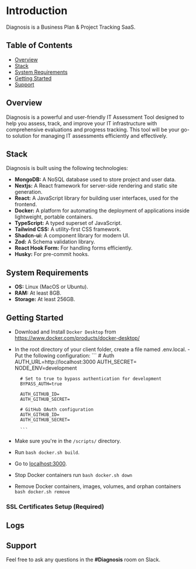 <!-- <p align="center">
  <img src="./client/src/assets/images/logos/compass-logo.svg" alt="Compass Logo" width="600">
</p> -->

# Introduction

Diagnosis is a Business Plan & Project Tracking SaaS.

## Table of Contents

- [Overview](#overview)
- [Stack](#stack)
- [System Requirements](#system-requirements)
- [Getting Started](#getting-started)
- [Support](#support)

## Overview

Diagnosis is a powerful and user-friendly IT Assessment Tool designed to help you assess, track, and improve your IT infrastructure with comprehensive evaluations and progress tracking. This tool will be your go-to solution for managing IT assessments efficiently and effectively.

## Stack

Diagnosis is built using the following technologies:

- **MongoDB:** A NoSQL database used to store project and user data.
- **Nextjs:** A React framework for server-side rendering and static site generation.
- **React:** A JavaScript library for building user interfaces, used for the frontend.
- **Docker:** A platform for automating the deployment of applications inside lightweight, portable containers.
- **TypeScript:** A typed superset of JavaScript.
- **Tailwind CSS:** A utility-first CSS framework.
- **Shadcn-ui:** A component library for modern UI.
- **Zod:** A Schema validation library.
- **React Hook Form:** For handling forms efficiently.
- **Husky:** For pre-commit hooks.


## System Requirements

- **OS:** Linux (MacOS or Ubuntu).
- **RAM:** At least 8GB.
- **Storage:** At least 256GB.

## Getting Started

- Download and Install `Docker Desktop` from https://www.docker.com/products/docker-desktop/
- In the root directory of your client folder, create a file named .env.local.
      - Put the following configuration:
        ```
        # Auth
        AUTH_URL=http://localhost:3000
        AUTH_SECRET=
        NODE_ENV=development

        # Set to true to bypass authentication for development
        BYPASS_AUTH=true

        AUTH_GITHUB_ID=
        AUTH_GITHUB_SECRET=

        # GitHub OAuth configuration
        AUTH_GITHUB_ID=
        AUTH_GITHUB_SECRET=
        
        ```
    
        

- Make sure you're in the `/scripts/` directory.
- Run `bash docker.sh build`.
- Go to [localhost:3000](http://localhost:3000).

- Stop Docker containers run `bash docker.sh down`
- Remove Docker containers, images, volumes, and orphan containers `bash docker.sh remove`

### SSL Certificates Setup (Required)

## Logs


## Support

Feel free to ask any questions in the **#Diagnosis** room on Slack.
